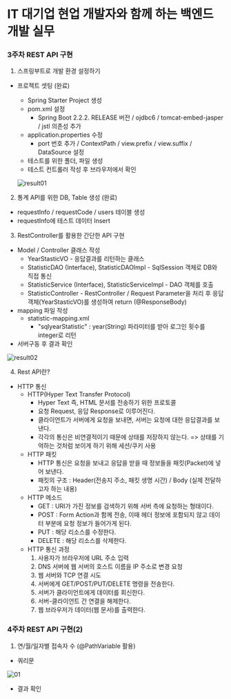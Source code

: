 # IT 대기업 현업 개발자와 함께 하는 백엔드 개발 실무

### 3주차 REST API 구현

1. 스프링부트로 개발 환경 설정하기

* 프로젝트 셋팅 (완료)
  + Spring Starter Project 생성
  + pom.xml 설정
    - Spring Boot 2.2.2. RELEASE 버전 / ojdbc6 / tomcat-embed-jasper / jstl 의존성 추가
  + application.properties 수정
    - port 번호 추가 / ContextPath / view.prefix / view.suffix / DataSource 설정
  + 테스트를 위한 폴더, 파일 생성
  + 테스트 컨트롤러 작성 후 브라우저에서 확인
  
  ![result01](https://user-images.githubusercontent.com/59604987/102009013-fb36b080-3d77-11eb-8b7a-ed1198bf2022.PNG)

2. 통계 API를 위한 DB, Table 생성 (완료)
* requestInfo / requestCode / users 테이블 생성
* requestInfo에 테스트 데이터 Insert

3. RestController를 활용한 간단한 API 구현
* Model / Controller 클래스 작성
  + YearStasticVO - 응답결과를 리턴하는 클래스
  + StatisticDAO (Interface), StatisticDAOImpl - SqlSession 객체로 DB와 직접 통신
  + StatisticService (Interface), StatisticServiceImpl - DAO 객체를 호출
  + StatisticController - RestController / Request Parameter을 처리 후 응답 객체(YearStasticVO)를 생성하여 return (@ResponseBody)
* mapping 파일 작성
  + statistic-mapping.xml
    + "sqlyearStatistic" : year(String) 파라미터를 받아 로그인 횟수를 integer로 리턴
* 서버구동 후 결과 확인

![result02](https://user-images.githubusercontent.com/59604987/102009599-cd536b00-3d7b-11eb-9b0a-41ee99c32b68.PNG)

4. Rest API란?
* HTTP 통신
  + HTTP(Hyper Text Transfer Protocol)
    + Hyper Text 즉, HTML 문서를 전송하기 위한 프로토콜
    + 요청 Request, 응답 Response로 이루어진다.
    + 클라이언트가 서버에게 요청을 보내면, 서버는 요청에 대한 응답결과를 보낸다.
    + 각각의 통신은 비연결적이기 때문에 상태를 저장하지 않는다. => 상태를 기억하는 것처럼 보이게 하기 위해 세션/쿠키 사용
  + HTTP 패킷
    + HTTP 통신은 요청을 보내고 응답을 받을 때 정보들을 패킷(Packet)에 넣어 보낸다.
    + 패킷의 구조 : Header(전송지 주소, 패킷 생명 시간) / Body (실제 전달하고자 하는 내용)
  + HTTP 메소드
    + GET : URI가 가진 정보를 검색하기 위해 서버 측에 요청하는 형태이다.
    + POST : Form Action과 함께 전송, 이때 헤더 정보에 포함되지 않고 데이터 부분에 요청 정보가 들어가게 된다.
    + PUT : 해당 리소스를 수정한다.
    + DELETE : 해당 리소스를 삭제한다.
  + HTTP 통신 과정
    1. 사용자가 브라우저에 URL 주소 입력
    2. DNS 서버에 웹 서버의 호스트 이름을 IP 주소로 변경 요청
    3. 웹 서버와 TCP 연결 시도
    4. 서버에게 GET/POST/PUT/DELETE 명령을 전송한다.
    5. 서버가 클라이언트에게 데이터를 회신한다.
    6. 서버-클라이언트 간 연결을 해제한다.
    7. 웹 브라우저가 데이터(웹 문서)를 출력한다.
    
 
### 4주차 REST API 구현(2)

1. 연/월/일자별 접속자 수 (@PathVariable 활용)

  * 쿼리문
  
  ![01](https://user-images.githubusercontent.com/59604987/102712470-e96b8500-4304-11eb-9ca5-2fef5543cf9e.PNG)
  
  * 결과 확인
  
  
